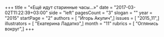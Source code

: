 +++
title = "«Ещё идут старинные часы...»"
date = "2017-03-02T11:22:39+03:00"
side = "left"
pagesCount = "3"
slogan = ""
year = "2015"
startPage = "2"
authors = [ "Игорь Акулич",]
issues = [ "2015_11",]
illustrators = [ "Екатерина Ладатко",]
month = "11"
rubrics = [ "Оглянись вокруг",]
+++
